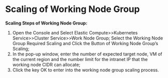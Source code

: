 
# Scaling of Working Node Group

**Scaling Steps of Working Node Group:**

 1. Open the Console and Select Elastic Compute>>Kubernetes Service>>Cluster Service>>Work Node Group; Select the Working Node Group Required Scaling and Click the Button of Working Node Group’s Scaling;
 2. In the pop-up window, enter the number of expected target node, VM of the current region and the number limit for the intranet IP that the working node CIDR can allocate;
 3. Click the key OK to enter into the working node group scaling process.